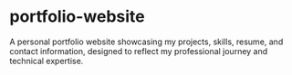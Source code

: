 # portfolio-website
A personal portfolio website showcasing my projects, skills, resume, and contact information, designed to reflect my professional journey and technical expertise.
